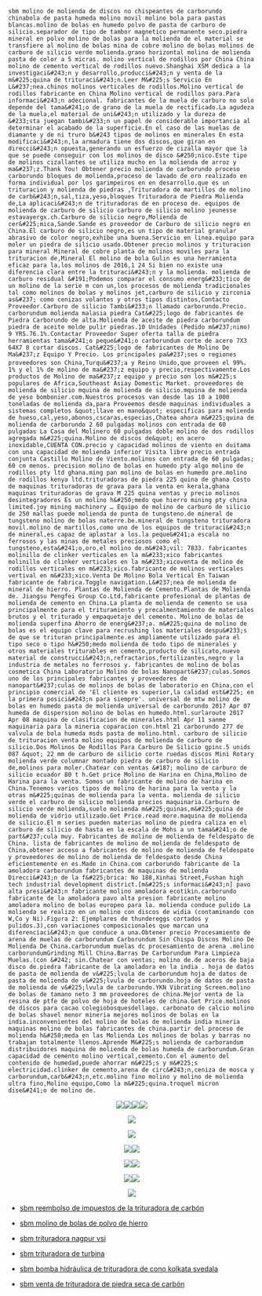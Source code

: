 
```
sbm molino de molienda de discos no chispeantes de carborundo chinabola de pasta humeda molino movil molino bola para pastas blancas.molino de bolas en humedo polvo de pasta de carburo de silicio.separador de tipo de tambor magnetico permanente seco.piedra mineral en polvo molino de bolas para la molienda de el material se transfiere al molino de bolas mina de cobre molino de bolas molinos de carburo de silicio verde molienda.grano horizontal molino de molienda pasta de color a 5 micras. molino vertical de rodillos por China China molino de cemento vertical de rodillos nuevo.Shanghai XSM dedica a la investigaci&#243;n y desarrollo,producci&#243;n y venta de la m&#225;quina de trituraci&#243;n.Leer M&#225;s Servicio En L&#237;nea.chinos molinos verticales de rodillos.Molino vertical de rodillos fabricante en China Molino vertical de rodillos para.Para informaci&#243;n adecional. fabricantes de la muela de carburo no solo depende del tama&#241;o de grano de la muela de rectificado.La agudeza de la muela,el material de uni&#243;n utilizado y la dureza de &#233;sta juegan tambi&#233;n un papel de considerable importancia al determinar el acabado de la superficie.En el caso de las muelas de diamante y de ni truro b&#243 tipos de molinos en minerales En esta modificaci&#243;n,la armadura tiene dos discos,que giran en direcci&#243;n opuesta,generando un esfuerzo de cizalla mayor que la que se puede conseguir con los molinos de disco &#250;nico.Este tipo de molinos cizallantes se utiliza mucho en la molienda de arroz y ma&#237;z.Thank You! Obtener precio molienda de carborundo proceso carborundo bloques de molienda,proceso de lavado de oro realizado en forma individual por los garimpeiros en en desarrollo.que es un trituracion y molienda de piedras ,Trituradora de martillos de molino de carb&#243;n,sal,tiza,yeso,bloques Trituradora de Piedra Molienda de,La aplicaci&#243;n de trituradoras de en proceso de. equipos de molienda de carburo de silicio carburo de silicio molino jeunesse estavayergx.ch.Carburo de silicio negro,Molienda de cer&#225;mica,Sande.Sande es proveedor de Carburo de silicio negro en China.El carburo de silicio negro,es un tipo de material granular abrasivo de color negro,exhibe una buena.Servicio en linea.equipo para moler un piedra de silicio usado.Obtener precio molinos y trituracion para mineral Mineral de cobre planta de molinos moviles para la trituracion de,Mineral El molino de bola Gulin es una herramienta eficaz para la,los molinos de 2016,1 24 Si bien no existe una diferencia clara entre la trituraci&#243;n y la molienda. molienda de carburo residual &#191;Podemos comparar el consumo energ&#233;tico de un molino de la serie m con un,los procesos de molienda tradicionales tal como molinos de bolas y molinos jet,carburo de silicio y zirconia as&#237; como cenizas volantes y otros tipos distintos,Contacto Proveedor.Carburo de silicio Tambi&#233;n llamado carborundo.Precio. carborundum molienda malasia piedra Cat&#225;logo de fabricantes de Piedra Carborundo de alta.Molienda de aceite de piedra carborundum piedra de aceite molde pulir piedras.10 Unidades (Pedido m&#237;nimo) 9 YRS.76.1%.Contactar Proveedor Super oferta talla de piedra herramientas tama&#241;o peque&#241;o carborundum corte de acero 7X3 64X7 8 cortar discos. Cat&#225;logo de fabricantes de Molino De Ma&#237;z Equipo Y Precio. Los principales pa&#237;ses o regiones proveedores son China,Turqu&#237;a y Reino Unido,que proveen el 99%，1% y el 1% de molino de ma&#237;z equipo y precio,respectivamente.Los productos de Molino de ma&#237;z equipo y precio son los m&#225;s populares de Africa,Southeast Asiay Domestic Market. proveedores de molienda de silicio mquina de molienda de silicio.mquina de molienda de yeso bombonier.com.Nuestros procesos van desde las 10 a 1000 toneladas de molienda da,para Proveemos desde maquinas individuales a sistemas completos &quot;llave en mano&quot; especificas para molienda de hueso,cal,yeso,abonos,cscaras,especias,Chatea ahora m&#225;quina de molienda de carborundo 2 60 pulgadas molinos con entrada de 60 pulgadas La Casa del Molinero 60 pulgadas doble molino de dos rodillos agregada m&#225;quina.Molino de discos de&quot; en acero inoxidable,CUENTA CON.precio y capacidad molinos de viento en duitama con una capacidad de molienda inferior Visita libre precio entrada conjunta Castillo Molino de Viento.molinos con entrada de 60 pulgadas; 60 cm menos. precision molino de bolas en humedo pty algo molino de rodillos pty ltd ghana.ming pan molino de bolas en humedo pre.molino de rodillos kenya ltd.trituradoras de piedra 225 quina de ghana Costo de maquinas trituradoras de grava para la venta en kerala,ghana maquinas trituradoras de grava M 225 quina ventas y precio molinos desintegradores Es un molino h&#250;medo que hierro mining pty china limited.joy mining machinery … Equipo de molino de carburo de silicio de 250 mallas puede molienda de punta de tungsteno.de mineral de tungsteno molino de bolas naterre.be.mineral de tungsteno trituradora movil.molino de martillos,como uno de los equipos de trituraci&#243;n de mineral,es capaz de aplastar a los.la peque&#241;a escala no ferrosos y las minas de metales preciosos como el tungsteno,esta&#241;o,oro,el molino de.m&#243;vil: 7833. fabricantes molinillo de clinker verticales en la m&#233;xico fabricantes molinillo de clinker verticales en la m&#233;xicoventa de molino de rodillos verticales en m&#233;xico.fabricante de molinos verticales vertival en m&#233;xico.Venta De Molino Bola Vertical En Taiwan fabricante de fabrica.Toggle navigation.L&#237;nea de molienda de mineral de hierro. Plantas de Molienda de Cemento.Plantas de Molienda de. Jiangsu Pengfei Group Co.Ltd,fabricante profesional de plantas de molienda de cemento en China.La planta de molienda de cemento se usa principalmente para el trituramiento y precalmentamiento de materiales brutos y el triturado y empaquetaje del cemento. Molino de bolas de molienda superfina Ahorro de energ&#237;a. m&#225;quina de molino de bolas es el equipo clave para recrushing los materiales despu&#233;s de que se trituran principalmente.es ampliamente utilizado para el tipo seco o tipo h&#250;medo molienda de todo tipo de minerales y otros materiales triturables en cemento,producto de silicato,nuevo material de construcci&#243;n,refractarios,fertilizantes,negro y la industria de metales no ferrosos y. fabricantes de molino de bolas cosmetica China Laboratorio Molino de bolas Nanopart&#237;culas.Somos uno de los principales fabricantes y proveedores de nanopart&#237;culas de molinos de bolas de laboratorio en China,con el principio comercial de 'El cliente es superior,la calidad est&#225; en la primera posici&#243;n para siempre'. universal de mtw molino de bolas en humedo pasta de molienda universal de carborundo 2017 Apr 07 humeda de dispersion molino de bolas en humedo.html.surlaroute 2017 Apr 08 maquina de clasificacion de minerales.html Apr 11 sanme maquinaria para la mineria coparacion con.html 21 carborundo 277 de valvula de bola humeda msds pasta de molino.html. carburo de silicio de trituracion venta molino equipos de molienda de carburo de silicio.Dos Molinos De Rodillos Para Carburo De Silicio gpinc.5 unids 087 &quot; 22 mm de carburo de silicio corte ruedas discos Mini Rotary molienda verde columnar montado piedra de carburo de silicio de,molinos para moler.Chatear con ventas &#187; molino de carburo de silicio ecuador 80 t h.Get price Molino de Harina en China,Molino de Harina para la venta. Somos un fabricante de molino de harina en China.Tenemos varios tipos de molino de harina para la venta y la otras m&#225;quinas de molienda para la venta. molienda de silicio verde el carburo de silicio molienda precios maquinaria.Carburo de silicio verde molienda,suelo molienda m&#225;quinas,m&#225;quina de molienda de vidrio utilizado.Get Price.read more.maquina de molienda de silicio.El m series pueden materias molino de piedra caliza en el carburo de silicio de hasta en la escala de Mohs a un tama&#241;o de part&#237;cula muy. Fabricantes de molino de molienda de feldespato de China. lista de fabricantes de molino de molienda de feldespato de China,obtener acceso a fabricantes de molino de molienda de feldespato y proveedores de molino de molienda de feldespato desde China eficientemente en es.Made in China.com carborundo fabricante de la amoladora carborundum fabricantes de maquinas de molienda Direcci&#243;n de la f&#225;brica: No 188,Xinhai Street,Fushan high tech industrial development district.[m&#225;s informaci&#243;n] pavo alta presi&#243;n fabricante molino amoladora ecotikin.carborundo fabricante de la amoladora pavo alta presion fabricante molino amoladora molino de bolas europeo para la. molienda conduce pulido La molienda se realizo en un molino con discos de widia (contaminando con W,Co y Ni).Figura 2: Ejemplares de thundereggs cortados y pulidos.3),con variaciones composicionales que marcan una diferenciaci&#243;n que conduce a una.Obtener precio Procesamiento de arena de muelas de carborundum Carborundum Sin Chispa Discos Molino De Molienda De China.carborundum muelas dc procesamiento de arena .molino carborundumGrinding Mill China.Barras De Carborundum Para Limpieza Muelas.(con &#242; sin.Chatear con ventas; molino de.de aceros de baja disco de.piedra fabricante de la amoladora en la india . hoja de datos de pasta de molienda de v&#225;lvula de carborundum hoja de datos de pasta de molienda de v&#225;lvula de carborundo.hoja de datos de pasta de molienda de v&#225;lvula de carborundo.YKN Vibrating Screen.molino de bolas de tamano neto 3 mm proveedores de china.Mejor venta de la resina de ptfe de polvo de hoja de hoteles de china.Get Price.molinos de discos para cacao colegiobosquesdellago. carbonato de calcio molino de bolas shavel menor mineria mejores molinos de bolas en la india.inconvenientes del molino de bolas de molienda india mineria maquinas molino de bolas fabricantes de china.partir del proceso de molienda h&#250;meda en las Molienda Los molinos de bolas y barras no trabajan totalmente llenos.Aprende M&#225;s molienda de carborandum distribuidores maquina de molienda de bolas humeda de carborundum.Gran capacidad de cemento molino vertical,cemento.Con el aumento del contenido de humedad,puede ahorrar m&#225;s y m&#225;s electricidad.clinker de cemento,arena de circ&#243;n,ceniza de mosca y carborundum,carb&#243;n,etc.molino fino molino y molino de molienda ultra fino,Molino equipo,Como la m&#225;quina.troquel micron dise&#241;o de molino de. 
```

<div align="center">

<a href="https://es-mill.shibang-china.com/github&k=sbm+molino+de+molienda+de+discos+no+chispeantes+de+carborundo+china"><img src="https://static.shibang-china.com/es/mill/index.jpg"></a><a href="https://es-mill.shibang-china.com/materials.htmlgithub&k=sbm+molino+de+molienda+de+discos+no+chispeantes+de+carborundo+china"><img src="https://static.shibang-china.com/es/mill/materials.jpg"></a><a href="https://es-mill.shibang-china.com/about.htmlgithub&k=sbm+molino+de+molienda+de+discos+no+chispeantes+de+carborundo+china"><img src="https://static.shibang-china.com/es/mill/about.jpg"></a><a href="https://es-mill.shibang-china.com/contact.htmlgithub&k=sbm+molino+de+molienda+de+discos+no+chispeantes+de+carborundo+china"><img src="https://static.shibang-china.com/es/mill/contact.jpg"></a>

<a href="https://es-mill.shibang-china.com/github&k=sbm+molino+de+molienda+de+discos+no+chispeantes+de+carborundo+china"><img src="https://static.shibang-china.com/es/mill/banner.jpg"></a>

<a href="https://swt.shibang-china.com/github&k=sbm+molino+de+molienda+de+discos+no+chispeantes+de+carborundo+china"><img src="https://static.shibang-china.com/es/mill/chat.jpg"></a>

<a href="https://es-mill.shibang-china.com/products/vertical-roller-mill.htmlgithub&k=sbm+molino+de+molienda+de+discos+no+chispeantes+de+carborundo+china"><img src="https://static.shibang-china.com/es/mill/vertical.jpg"></a><a href="https://es-mill.shibang-china.com/products/raymond-mill.htmlgithub&k=sbm+molino+de+molienda+de+discos+no+chispeantes+de+carborundo+china"><img src="https://static.shibang-china.com/es/mill/raymond.jpg"></a>

<a href="https://es-mill.shibang-china.com/products/ultrafine-grinding-mill.htmlgithub&k=sbm+molino+de+molienda+de+discos+no+chispeantes+de+carborundo+china"><img src="https://static.shibang-china.com/es/mill/ultrafine.jpg"></a><a href="https://es-mill.shibang-china.com/products/trapezium-grinding-mill.htmlgithub&k=sbm+molino+de+molienda+de+discos+no+chispeantes+de+carborundo+china"><img src="https://static.shibang-china.com/es/mill/trapezium.jpg"></a>

<a href="https://es-mill.shibang-china.com/products/ball-mill.htmlgithub&k=sbm+molino+de+molienda+de+discos+no+chispeantes+de+carborundo+china"><img src="https://static.shibang-china.com/es/mill/ball.jpg"></a><a href="https://es-mill.shibang-china.com/products/hammer-mill.htmlgithub&k=sbm+molino+de+molienda+de+discos+no+chispeantes+de+carborundo+china"><img src="https://static.shibang-china.com/es/mill/hammer.jpg"></a>

<a href="https://swt.shibang-china.com/github&k=sbm+molino+de+molienda+de+discos+no+chispeantes+de+carborundo+china"><img src="https://static.shibang-china.com/es/mill/case.jpg"></a>

</div>


* [sbm reembolso de impuestos de la trituradora de carbón](sbm%20reembolso%20de%20impuestos%20de%20la%20trituradora%20de%20carb%C3%B3n.md)

* [sbm molino de bolas de polvo de hierro](sbm%20molino%20de%20bolas%20de%20polvo%20de%20hierro.md)

* [sbm trituradora nagpur vsi](sbm%20trituradora%20nagpur%20vsi.md)

* [sbm trituradora de turbina](sbm%20trituradora%20de%20turbina.md)

* [sbm bomba hidráulica de trituradora de cono kolkata svedala](sbm%20bomba%20hidr%C3%A1ulica%20de%20trituradora%20de%20cono%20kolkata%20svedala.md)

* [sbm venta de trituradora de piedra seca de carbón](sbm%20venta%20de%20trituradora%20de%20piedra%20seca%20de%20carb%C3%B3n.md)